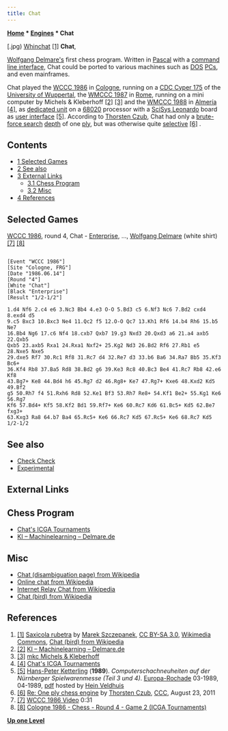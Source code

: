 ```yaml
---
title: Chat
---
```

**[Home](Home "Home") * [Engines](Engines "Engines") * Chat**

\[.jpg) [Whinchat](https://en.wikipedia.org/wiki/Whinchat) <a id="cite-note-1" href="#cite-ref-1">[1]</a>
**Chat**,

[Wolfgang Delmare's](Wolfgang_Delmare "Wolfgang Delmare") first chess program.
Written in [Pascal](Pascal "Pascal") with a [command line interface](CLI "CLI"), Chat could be ported to various machines such as [DOS](MS-DOS "MS-DOS") [PCs](IBM_PC "IBM PC"), and even mainframes.

Chat played the [WCCC 1986](WCCC_1986 "WCCC 1986") in [Cologne](https://en.wikipedia.org/wiki/Cologne), running on a [CDC Cyper 175](CDC_Cyber "CDC Cyber") of the [University of Wuppertal](https://en.wikipedia.org/wiki/University_of_Wuppertal),
the [WMCCC 1987](WMCCC_1987 "WMCCC 1987") in [Rome](https://en.wikipedia.org/wiki/Rome), running on a mini computer by Michels & Kleberhoff <a id="cite-note-2" href="#cite-ref-2">[2]</a> <a id="cite-note-3" href="#cite-ref-3">[3]</a>
and the [WMCCC 1988](WMCCC_1988 "WMCCC 1988") in [Almería](https://en.wikipedia.org/wiki/Almer%C3%ADa) <a id="cite-note-4" href="#cite-ref-4">[4]</a>,
as [dedicated unit](Dedicated_Chess_Computers "Dedicated Chess Computers") on a [68020](68020 "68020") processor with a [SciSys Leonardo](SciSys_Leonardo "SciSys Leonardo") board as [user interface](User_Interface "User Interface") <a id="cite-note-5" href="#cite-ref-5">[5]</a>. According to [Thorsten Czub](Thorsten_Czub "Thorsten Czub"), Chat had only a [brute-force search](Brute-Force "Brute-Force") [depth](Depth "Depth") of one [ply](Ply "Ply"), but was otherwise quite [selective](Selectivity "Selectivity") <a id="cite-note-6" href="#cite-ref-6">[6]</a> .

## Contents

- [1 Selected Games](#selected-games)
- [2 See also](#see-also)
- [3 External Links](#external-links)
  - [3.1 Chess Program](#chess-program)
  - [3.2 Misc](#misc)
- [4 References](#references)

## Selected Games

[](WCCC_1986#Video "WCCC 1986#Video")
[WCCC 1986](WCCC_1986 "WCCC 1986"), round 4, Chat - [Enterprise](Enterprise "Enterprise"), ..., [Wolfgang Delmare](Wolfgang_Delmare "Wolfgang Delmare") (white shirt) <a id="cite-note-7" href="#cite-ref-7">[7]</a> <a id="cite-note-8" href="#cite-ref-8">[8]</a>

```

[Event "WCCC 1986"]
[Site "Cologne, FRG"]
[Date "1986.06.14"]
[Round "4"]
[White "Chat"]
[Black "Enterprise"]
[Result "1/2-1/2"]

1.d4 Nf6 2.c4 e6 3.Nc3 Bb4 4.e3 O-O 5.Bd3 c5 6.Nf3 Nc6 7.Bd2 cxd4 8.exd4 d5 
9.c5 Bxc3 10.Bxc3 Ne4 11.Qc2 f5 12.O-O Qc7 13.Kh1 Rf6 14.b4 Rh6 15.b5 Ne7 
16.Bb4 Ng6 17.c6 Nf4 18.cxb7 Qxb7 19.g3 Nxd3 20.Qxd3 a6 21.a4 axb5 22.Qxb5 
Qxb5 23.axb5 Rxa1 24.Rxa1 Nxf2+ 25.Kg2 Nd3 26.Bd2 Rf6 27.Rb1 e5 28.Nxe5 Nxe5 
29.dxe5 Rf7 30.Rc1 Rf8 31.Rc7 d4 32.Re7 d3 33.b6 Ba6 34.Ra7 Bb5 35.Kf3 Bc6+ 
36.Kf4 Rb8 37.Ba5 Rd8 38.Bd2 g6 39.Ke3 Rc8 40.Bc3 Be4 41.Rc7 Rb8 42.e6 Kf8 
43.Bg7+ Ke8 44.Bd4 h6 45.Rg7 d2 46.Rg8+ Ke7 47.Rg7+ Kxe6 48.Kxd2 Kd5 49.Bf2 
g5 50.Rh7 f4 51.Rxh6 Rd8 52.Ke1 Bf3 53.Rh7 Re8+ 54.Kf1 Be2+ 55.Kg1 Ke6 56.Rg7 
Kf6 57.Bd4+ Kf5 58.Kf2 Bd1 59.Rf7+ Ke6 60.Rc7 Kd6 61.Bc5+ Kd5 62.Be7 fxg3+ 
63.Kxg3 Ra8 64.b7 Ba4 65.Rc5+ Ke6 66.Rc7 Kd5 67.Rc5+ Ke6 68.Rc7 Kd5 1/2-1/2

```

## See also

- [Check Check](Check_Check "Check Check")
- [Experimental](Experimental "Experimental")

## External Links

## Chess Program

- [Chat's ICGA Tournaments](https://www.game-ai-forum.org/icga-tournaments/program.php?id=406)
- [KI – Machinelearning – Delmare.de](https://www.delmare.de/ki-deeplearning/)

## Misc

- [Chat (disambiguation page) from Wikipedia](https://en.wikipedia.org/wiki/Chat)
- [Online chat from Wikipedia](https://en.wikipedia.org/wiki/Online_chat)
- [Internet Relay Chat from Wikipedia](https://en.wikipedia.org/wiki/Internet_Relay_Chat)
- [Chat (bird) from Wikipedia](<https://en.wikipedia.org/wiki/Chat_(bird)>)

## References

1. <a id="cite-ref-1" href="#cite-note-1">[1]</a> [Saxicola rubetra](https://commons.wikimedia.org/wiki/Saxicola_rubetra) by [Marek Szczepanek](https://commons.wikimedia.org/wiki/User:Pkuczynski/Marek_Szczepanek), [CC BY-SA 3.0](https://creativecommons.org/licenses/by-sa/3.0/deed.en), [Wikimedia Commons](https://en.wikipedia.org/wiki/Wikimedia_Commons), [Chat (bird) from Wikipedia](https://en.wikipedia.org/wiki/Chat_%28bird%29)
1. <a id="cite-ref-2" href="#cite-note-2">[2]</a> [KI – Machinelearning – Delmare.de](https://www.delmare.de/ki-deeplearning/)
1. <a id="cite-ref-3" href="#cite-note-3">[3]</a> [mkc Michels & Kleberhoff](http://www.mkc-gmbh.de/startseite.html)
1. <a id="cite-ref-4" href="#cite-note-4">[4]</a> [Chat's ICGA Tournaments](https://www.game-ai-forum.org/icga-tournaments/program.php?id=406)
1. <a id="cite-ref-5" href="#cite-note-5">[5]</a> [Hans-Peter Ketterling](index.php?title=Hans-Peter_Ketterling&action=edit&redlink=1 "Hans-Peter Ketterling (page does not exist)") (**1989**). *Computerschachneuheiten auf der Nürnberger Spielwarenmesse (Teil 3 und 4)*. [Europa-Rochade](http://de.wikipedia.org/wiki/Rochade_Europa) 03-1989, 04-1989, [pdf](http://www.schaakcomputers.nl/hein_veldhuis/database/files/07-1989,%20Rochade,%20H.-P.%20Ketterling,%20Nurnberger%20Messe%20%28Teil%203%20und%204%29.pdf) hosted by [Hein Veldhuis](Hein_Veldhuis "Hein Veldhuis")
1. <a id="cite-ref-6" href="#cite-note-6">[6]</a> [Re: One ply chess engine](http://www.talkchess.com/forum/viewtopic.php?topic_view=threads&p=420816&t=40165) by [Thorsten Czub](Thorsten_Czub "Thorsten Czub"), [CCC](CCC "CCC"), August 23, 2011
1. <a id="cite-ref-7" href="#cite-note-7">[7]</a> [WCCC 1986 Video](WCCC_1986#Video "WCCC 1986") 0:31
1. <a id="cite-ref-8" href="#cite-note-8">[8]</a> [Cologne 1986 - Chess - Round 4 - Game 2 (ICGA Tournaments)](https://www.game-ai-forum.org/icga-tournaments/round.php?tournament=62&round=4&id=2)

**[Up one Level](Engines "Engines")**


